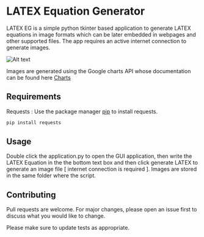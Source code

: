 # LATEX Equation Generator

LATEX EG is a simple python tkinter based application to generate LATEX equations in image formats which can be later embedded in webpages and other supported files. The app requires an active internet connection to generate images.

![Alt text](calculator.png?raw=true "LATEX Equation Generator")

Images are generated using the Google charts API whose documentation can be found here [Charts](https://developers.google.com/chart/infographics/docs/formulas)

## Requirements

Requests : Use the package manager [pip](https://pip.pypa.io/en/stable/) to install requests.

```bash
pip install requests
```

## Usage

Double click the application.py to open the GUI application, then write the LATEX Equation in the the bottom text box and then click generate LATEX to generate an image file [ internet connection is required ]. Images are stored in the same folder where the script.


## Contributing
Pull requests are welcome. For major changes, please open an issue first to discuss what you would like to change.

Please make sure to update tests as appropriate.
